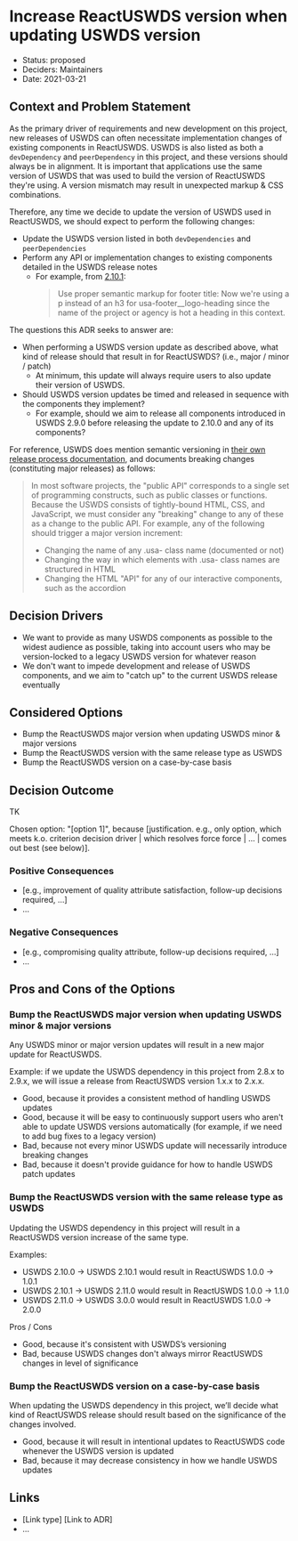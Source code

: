 # Increase ReactUSWDS version when updating USWDS version

- Status: proposed
- Deciders: Maintainers
- Date: 2021-03-21

## Context and Problem Statement

As the primary driver of requirements and new development on this project, new releases of USWDS can often necessitate implementation changes of existing components in ReactUSWDS. USWDS is also listed as both a `devDependency` and `peerDependency` in this project, and these versions should always be in alignment. It is important that applications use the same version of USWDS that was used to build the version of ReactUSWDS they're using. A version mismatch may result in unexpected markup & CSS combinations.

Therefore, any time we decide to update the version of USWDS used in ReactUSWDS, we should expect to perform the following changes:

- Update the USWDS version listed in both `devDependencies` and `peerDependencies`
- Perform any API or implementation changes to existing components detailed in the USWDS release notes
  - For example, from [2.10.1](https://github.com/uswds/uswds/releases/tag/v2.10.1):
    > Use proper semantic markup for footer title: Now we're using a p instead of an h3 for usa-footer\_\_logo-heading since the name of the project or agency is hot a heading in this context.

The questions this ADR seeks to answer are:

- When performing a USWDS version update as described above, what kind of release should that result in for ReactUSWDS? (i.e., major / minor / patch)
  - At minimum, this update will always require users to also update their version of USWDS.
- Should USWDS version updates be timed and released in sequence with the components they implement?
  - For example, should we aim to release all components introduced in USWDS 2.9.0 before releasing the update to 2.10.0 and any of its components?

For reference, USWDS does mention semantic versioning in [their own release process documentation](https://github.com/uswds/uswds/wiki/Release-process#versioning), and documents breaking changes (constituting major releases) as follows:

> In most software projects, the "public API" corresponds to a single set of programming constructs, such as public classes or functions. Because the USWDS consists of tightly-bound HTML, CSS, and JavaScript, we must consider any "breaking" change to any of these as a change to the public API. For example, any of the following should trigger a major version increment:
>
> - Changing the name of any .usa- class name (documented or not)
> - Changing the way in which elements with .usa- class names are structured in HTML
> - Changing the HTML "API" for any of our interactive components, such as the accordion

## Decision Drivers

- We want to provide as many USWDS components as possible to the widest audience as possible, taking into account users who may be version-locked to a legacy USWDS version for whatever reason
- We don't want to impede development and release of USWDS components, and we aim to "catch up" to the current USWDS release eventually

## Considered Options

- Bump the ReactUSWDS major version when updating USWDS minor & major versions
- Bump the ReactUSWDS version with the same release type as USWDS
- Bump the ReactUSWDS version on a case-by-case basis

## Decision Outcome

TK

Chosen option: "[option 1]", because [justification. e.g., only option, which meets k.o. criterion decision driver | which resolves force force | … | comes out best (see below)].

### Positive Consequences <!-- optional -->

- [e.g., improvement of quality attribute satisfaction, follow-up decisions required, …]
- …

### Negative Consequences <!-- optional -->

- [e.g., compromising quality attribute, follow-up decisions required, …]
- …

## Pros and Cons of the Options <!-- optional -->

### Bump the ReactUSWDS major version when updating USWDS minor & major versions

Any USWDS minor or major version updates will result in a new major update for ReactUSWDS.

Example: if we update the USWDS dependency in this project from 2.8.x to 2.9.x, we will issue a release from ReactUSWDS version 1.x.x to 2.x.x.

- Good, because it provides a consistent method of handling USWDS updates
- Good, because it will be easy to continuously support users who aren't able to update USWDS versions automatically (for example, if we need to add bug fixes to a legacy version)
- Bad, because not every minor USWDS update will necessarily introduce breaking changes
- Bad, because it doesn't provide guidance for how to handle USWDS patch updates

### Bump the ReactUSWDS version with the same release type as USWDS

Updating the USWDS dependency in this project will result in a ReactUSWDS version increase of the same type.

Examples:

- USWDS 2.10.0 -> USWDS 2.10.1 would result in ReactUSWDS 1.0.0 -> 1.0.1
- USWDS 2.10.1 -> USWDS 2.11.0 would result in ReactUSWDS 1.0.0 -> 1.1.0
- USWDS 2.11.0 -> USWDS 3.0.0 would result in ReactUSWDS 1.0.0 -> 2.0.0

Pros / Cons

- Good, because it's consistent with USWDS’s versioning
- Bad, because USWDS changes don't always mirror ReactUSWDS changes in level of significance

### Bump the ReactUSWDS version on a case-by-case basis

When updating the USWDS dependency in this project, we’ll decide what kind of ReactUSWDS release should result based on the significance of the changes involved.

- Good, because it will result in intentional updates to ReactUSWDS code whenever the USWDS version is updated
- Bad, because it may decrease consistency in how we handle USWDS updates

## Links <!-- optional -->

- [Link type] [Link to ADR] <!-- example: Refined by [ADR-0005](0005-example.md) -->
- … <!-- numbers of links can vary -->

<!-- markdownlint-disable-file MD013 -->
